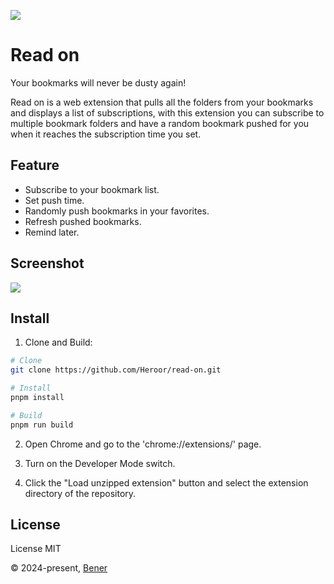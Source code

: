 ![](https://cdn.jsdelivr.net/gh/Heroor/read-on@latest/docs/banner.png)

# Read on

Your bookmarks will never be dusty again!

Read on is a web extension that pulls all the folders from your bookmarks and displays a list of subscriptions, with this extension you can subscribe to multiple bookmark folders and have a random bookmark pushed for you when it reaches the subscription time you set.

## Feature

- Subscribe to your bookmark list.
- Set push time.
- Randomly push bookmarks in your favorites.
- Refresh pushed bookmarks.
- Remind later.

## Screenshot

![](https://cdn.jsdelivr.net/gh/Heroor/read-on@latest/docs/screenshot.png)

## Install

1. Clone and Build:

```bash
# Clone
git clone https://github.com/Heroor/read-on.git

# Install
pnpm install

# Build
pnpm run build
```

2. Open Chrome and go to the 'chrome://extensions/' page.

3. Turn on the Developer Mode switch.

4. Click the "Load unzipped extension" button and select the extension directory of the repository.

## License

License MIT

© 2024-present, [Bener](https://github.com/Heroor)
